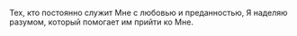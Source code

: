 Тех, кто постоянно служит Мне с любовью и преданностью, Я наделяю разумом, который помогает им прийти ко Мне.